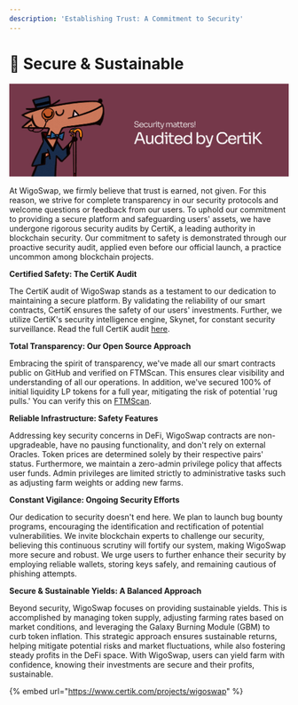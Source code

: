 ```yaml
---
description: 'Establishing Trust: A Commitment to Security'
---
```


# 🔐 Secure & Sustainable

![](../../.gitbook/assets/Cover-CertiK.jpg)

At WigoSwap, we firmly believe that trust is earned, not given. For this reason, we strive for complete transparency in our security protocols and welcome questions or feedback from our users. To uphold our commitment to providing a secure platform and safeguarding users' assets, we have undergone rigorous security audits by CertiK, a leading authority in blockchain security. Our commitment to safety is demonstrated through our proactive security audit, applied even before our official launch, a practice uncommon among blockchain projects.



**Certified Safety: The CertiK Audit**

The CertiK audit of WigoSwap stands as a testament to our dedication to maintaining a secure platform. By validating the reliability of our smart contracts, CertiK ensures the safety of our users' investments. Further, we utilize CertiK's security intelligence engine, Skynet, for constant security surveillance. Read the full CertiK audit [here](https://www.certik.com/projects/wigoswap).



**Total Transparency: Our Open Source Approach**

Embracing the spirit of transparency, we've made all our smart contracts public on GitHub and verified on FTMScan. This ensures clear visibility and understanding of all our operations. In addition, we've secured 100% of initial liquidity LP tokens for a full year, mitigating the risk of potential 'rug pulls.' You can verify this on [FTMScan](https://ftmscan.com/tx/0x47e0c57c360b64a1e0be3696623bb8144ace737d433e6d83f9796e05007c7c41).



**Reliable Infrastructure: Safety Features**

Addressing key security concerns in DeFi, WigoSwap contracts are non-upgradeable, have no pausing functionality, and don't rely on external Oracles. Token prices are determined solely by their respective pairs' status. Furthermore, we maintain a zero-admin privilege policy that affects user funds. Admin privileges are limited strictly to administrative tasks such as adjusting farm weights or adding new farms.



**Constant Vigilance: Ongoing Security Efforts**

Our dedication to security doesn't end here. We plan to launch bug bounty programs, encouraging the identification and rectification of potential vulnerabilities. We invite blockchain experts to challenge our security, believing this continuous scrutiny will fortify our system, making WigoSwap more secure and robust. We urge users to further enhance their security by employing reliable wallets, storing keys safely, and remaining cautious of phishing attempts.



**Secure & Sustainable Yields: A Balanced Approach**

Beyond security, WigoSwap focuses on providing sustainable yields. This is accomplished by managing token supply, adjusting farming rates based on market conditions, and leveraging the Galaxy Burning Module (GBM) to curb token inflation. This strategic approach ensures sustainable returns, helping mitigate potential risks and market fluctuations, while also fostering steady profits in the DeFi space. With WigoSwap, users can yield farm with confidence, knowing their investments are secure and their profits, sustainable.



{% embed url="https://www.certik.com/projects/wigoswap" %}
